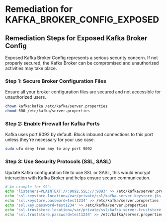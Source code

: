 # Remediation for KAFKA_BROKER_CONFIG_EXPOSED

## Remediation Steps for Exposed Kafka Broker Config
Exposed Kafka Broker Config represents a serious security concern. If not properly secured, the Kafka Broker can be compromised and unauthorized activities may take place.
### Step 1: Secure Broker Configuration Files
Ensure all your broker configuration files are secured and not accessible for unauthorized users.

```bash
chown kafka:kafka /etc/kafka/server.properties
chmod 600 /etc/kafka/server.properties
```
### Step 2: Enable Firewall for Kafka Ports
Kafka uses port 9092 by default. Block inbound connections to this port unless they're necessary for your use case.
```bash
sudo ufw deny from any to any port 9092
```
### Step 3: Use Security Protocols (SSL, SASL)
Update Kafka configuration file to use SSL or SASL, this would encrypt interaction with Kafka Broker and helps ensure secure communication.
```bash
# An example for SSL:
echo 'listeners=PLAINTEXT://:9092,SSL://:9093' >> /etc/kafka/server.properties
echo 'ssl.keystore.location=/var/private/ssl/kafka.server.keystore.jks' >> /etc/kafka/server.properties
echo 'ssl.keystore.password=test1234' >> /etc/kafka/server.properties
echo 'ssl.key.password=test1234' >> /etc/kafka/server.properties
echo 'ssl.truststore.location=/var/private/ssl/kafka.server.truststore.jks' >> /etc/kafka/server.properties
echo 'ssl.truststore.password=test1234' >> /etc/kafka/server.properties
```
